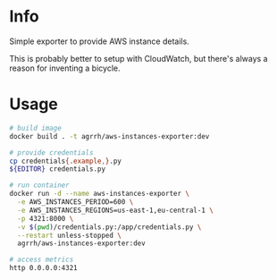 # Info

Simple exporter to provide AWS instance details.

This is probably better to setup with CloudWatch, but there's always a reason for inventing a bicycle.

# Usage

```bash
# build image
docker build . -t agrrh/aws-instances-exporter:dev

# provide credentials
cp credentials{.example,}.py
${EDITOR} credentials.py

# run container
docker run -d --name aws-instances-exporter \
  -e AWS_INSTANCES_PERIOD=600 \
  -e AWS_INSTANCES_REGIONS=us-east-1,eu-central-1 \
  -p 4321:8000 \
  -v $(pwd)/credentials.py:/app/credentials.py \
  --restart unless-stopped \
  agrrh/aws-instances-exporter:dev

# access metrics
http 0.0.0.0:4321
```
